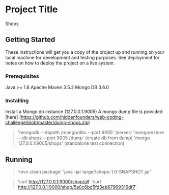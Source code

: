 # Project Title
Shops

## Getting Started

These instructions will get you a copy of the project up and running on your local machine for development and testing purposes. See deployment for notes on how to deploy the project on a live system.

### Prerequisites

Java >= 1.8
Apache Maven 3.5.2
Mongo DB 3.6.0


### Installing
Install a Mongo db instance (127.0.0.1:9005)
A mongo dump file is provided [here] (https://github.com/hiddenfounders/web-coding-challenge/blob/master/dump-shops.zip)

> 'mongodb --dbpath /mongo/dbs  --port 9005'             (server)
> 'mongorestore  --db shops  --port 9005  /dump'         (create db from dump)
> 'mongo 127.0.0.1:9005/shops'                           (standalone test connection)

## Running
> 'mvn clean package'
> 'java -jar target\shops-1.0-SNAPSHOT.jar'

> 'curl http://127.0.0.1:9000/shop/all'
> 'curl http://127.0.0.1:9000/shop/5a0c6bd5fd3eb67969316df7'
